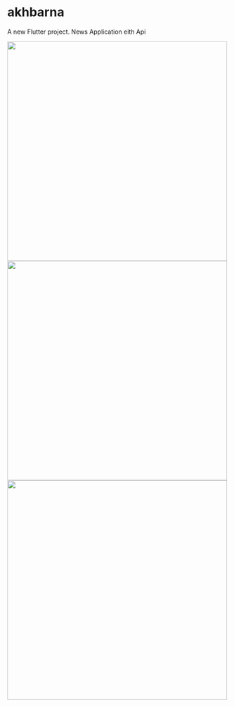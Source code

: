 # akhbarna

A new Flutter project.
News Application eith Api



<img src="https://user-images.githubusercontent.com/43120067/147133848-2ea0daae-60c6-4c36-91ab-f230e0696f9c.png" width="500" >

<img src="(https://user-images.githubusercontent.com/43120067/147133878-55579b16-9569-46c8-af56-0b55c9ace2aa.png" width="500" >

<img src="https://user-images.githubusercontent.com/43120067/147133887-467e924c-24bc-455e-ba65-2e43a45e61d1.png" width="500" >
